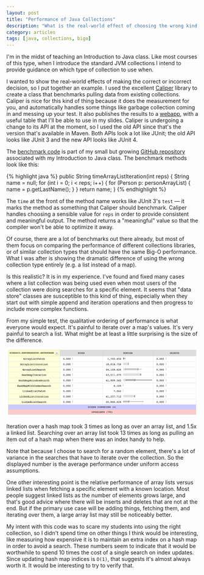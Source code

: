 ```yaml
---
layout: post
title: "Performance of Java Collections"
description: "What is the real-world effect of choosing the wrong kind of collection?"
category: articles
tags: [java, collections, bigo]
---
```


I'm in the midst of teaching an Introduction to Java class. Like most courses of
this type, when I introduce the standard JVM collections I intend to provide
guidance on which type of collection to use when.

I wanted to show the real-world effects of making the correct or incorrect
decision, so I put together an example. I used the excellent [Caliper][1]
library to create a class that benchmarks pulling data from existing
collections. Caliper is nice for this kind of thing because it does the
measurement for you, and automatically handles some things like garbage
collection coming in and messing up your test. It also publishes the results to
a [webapp][4], with a useful table that I'll be able to use in my slides.
Caliper is undergoing a change to its API at the moment, so I used the old API
since that's the version that's available in Maven. Both APIs look a lot like
JUnit; the old API looks like JUnit 3 and the new API looks like JUnit 4.

The [benchmark code][2] is part of my small but growing [GitHub repository][3]
associated with my Introduction to Java class. The benchmark methods look like
this:

{% highlight java %} public String timeArrayListIteration(int reps) { String
name = null; for (int i = 0; i < reps; i++) { for (Person p: personArrayList) {
name = p.getLastName(); } } return name; } {% endhighlight %}

The `time` at the front of the method name works like JUnit 3's `test` &mdash;
it marks the method as something that Caliper should benchmark. Caliper handles
choosing a sensible value for `reps` in order to provide consistent and
meaningful output. The method returns a "meaningful" value so that the compiler
won't be able to optimize it away.

Of course, there are a lot of benchmarks out there already, but most of them
focus on comparing the performance of different collections libraries, or of
similar collection types that should have the same Big-O performance. What I was
after is showing the dramatic difference of using the wrong collection type
entirely (e.g. a list instead of a map).

Is this realistic? It is in my experience. I've found and fixed many cases where
a list collection was being used even when most users of the collection were
doing searches for a specific element. It seems that "data store" classes are
susceptible to this kind of thing, especially when they start out with simple
append and iteration operations and then progress to include more complex
functions.

From my simple test, the qualitative ordering of performance is what everyone
would expect. It's painful to iterate over a map's values. It's very painful to
search a list. What might be at least a little surprising is the size of the
difference.

![Benchmark Results](/post-images/2013-09-15-java-collections.png)

Iteration over a hash map took 3 times as long as over an array list, and 1.5x a
linked list. Searching over an array list took 13 times as long as pulling an
item out of a hash map when there was an index handy to help.

Note that because I choose to search for a random element, there's a lot of
variance in the searches that have to iterate over the collection. So the
displayed number is the average performance under uniform access assumptions.

One other interesting point is the relative performance of array lists versus
linked lists when fetching a specific element with a known location. Most people
suggest linked lists as the number of elements grows large, and that's good
advice where there will be inserts and deletes that are not at the end. But if
the primary use case will be adding things, fetching them, and iterating over
them, a large array list may still be noticeably better.

My intent with this code was to scare my students into using the right
collection, so I didn't spend time on other things I think would be interesting,
like measuring how expensive it is to maintain an extra index on a hash map in
order to avoid a search. These numbers seem to indicate that it would be
worthwhile to spend 10 times the cost of a single search on index updates. Since
updating hash map indices is `O(1)`, that suggests it's almost always worth it.
It would be interesting to try to verify that.

[1]:https://code.google.com/p/caliper/      "Caliper"
[2]:https://github.com/AlanHohn/java-intro-course/blob/master/src/main/java/org/anvard/introtojava/collections/CollectionsBenchmark.java
[3]:https://github.com/AlanHohn/java-intro-course
[4]:https://microbenchmarks.appspot.com/    "Caliper Webapp"
